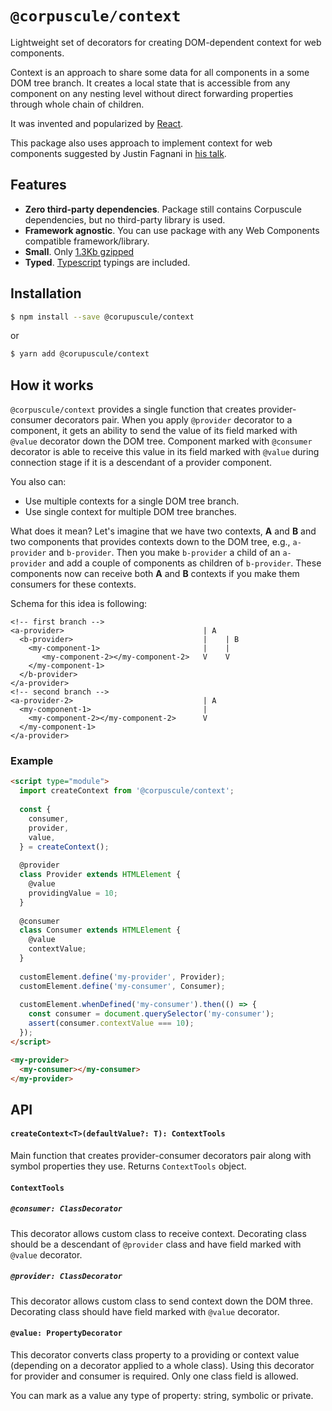 # `@corpuscule/context`
Lightweight set of decorators for creating DOM-dependent context for web components.

Context is an approach to share some data for all components in a some DOM tree branch. It creates
a local state that is accessible from any component on any nesting level without direct forwarding
properties through whole chain of children. 

It was invented and popularized by [React](https://reactjs.org/docs/context.html).

This package also uses approach to implement context for web components suggested by Justin Fagnani
in [his talk](https://youtu.be/6o5zaKHedTE).

## Features
* **Zero third-party dependencies**. Package still contains Corpuscule dependencies, but no
third-party library is used.
* **Framework agnostic**. You can use package with any Web Components compatible framework/library.
* **Small**. Only [1.3Kb gzipped](https://bundlephobia.com/result?p=@corpuscule/context@0.6.0)
* **Typed**. [Typescript](http://www.typescriptlang.org/) typings are included.

## Installation
```bash
$ npm install --save @corupuscule/context
```
or
```bash
$ yarn add @corupuscule/context
```

## How it works
`@corpuscule/context` provides a single function that creates provider-consumer decorators pair.
When you apply `@provider` decorator to a component, it gets an ability to send the value of its
field marked with `@value` decorator down the DOM tree. Component marked with `@consumer`
decorator is able to receive this value in its field marked with `@value` during connection stage
if it is a descendant of a provider component.

You also can:
* Use multiple contexts for a single DOM tree branch.
* Use single context for multiple DOM tree branches.

What does it mean? Let's imagine that we have two contexts, **A** and **B** and two components that
provides contexts down to the DOM tree, e.g., `a-provider` and `b-provider`. Then you make
`b-provider` a child of an `a-provider` and add a couple of components as children of
`b-provider`. These components now can receive both **A** and **B** contexts if you make them
consumers for these contexts.

Schema for this idea is following:
```
<!-- first branch -->
<a-provider>                               | A     
  <b-provider>                             |    | B
    <my-component-1>                       |    |  
       <my-component-2></my-component-2>   V    V  
    </my-component-1>                  
  </b-provider>                    
</a-provider>                      
<!-- second branch -->
<a-provider-2>                             | A     
  <my-component-1>                         |
    <my-component-2></my-component-2>      V
  </my-component-1>
</a-provider>
```

### Example
```html
<script type="module">
  import createContext from '@corpuscule/context';
  
  const {
    consumer,
    provider,
    value,
  } = createContext();
  
  @provider
  class Provider extends HTMLElement {
    @value
    providingValue = 10;
  }
  
  @consumer
  class Consumer extends HTMLElement {
    @value
    contextValue;
  }
  
  customElement.define('my-provider', Provider);
  customElement.define('my-consumer', Consumer);
  
  customElement.whenDefined('my-consumer').then(() => {
    const consumer = document.querySelector('my-consumer');
    assert(consumer.contextValue === 10);  
  });
</script>

<my-provider>
  <my-consumer></my-consumer>
</my-provider>
```

## API
#### `createContext<T>(defaultValue?: T): ContextTools`
Main function that creates provider-consumer decorators pair along with symbol properties they use. 
Returns `ContextTools` object.

#### `ContextTools`
##### `@consumer: ClassDecorator`
This decorator allows custom class to receive context. Decorating class should be a descendant of 
`@provider` class and have field marked with `@value` decorator.

##### `@provider: ClassDecorator`
This decorator allows custom class to send context down the DOM three. Decorating class should have
field marked with `@value` decorator.

#### `@value: PropertyDecorator`
This decorator converts class property to a providing or context value (depending on a decorator
applied to a whole class). Using this decorator for provider and consumer is required. Only one 
class field is allowed.

You can mark as a value any type of property: string, symbolic or private.

